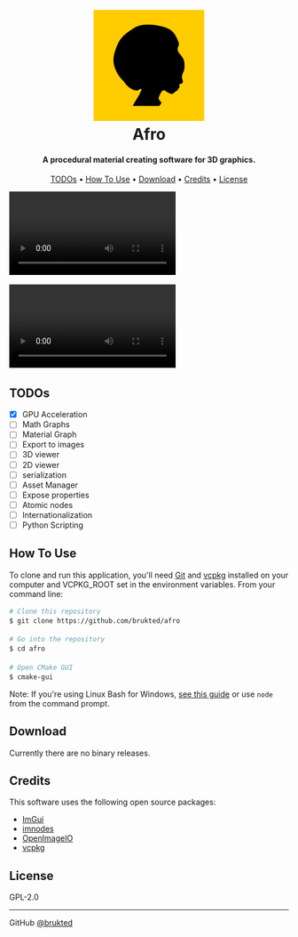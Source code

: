 <h1 align="center">
  <br>
  <img src="https://github.com/brukted/afro/blob/68a05f3d95421f5e0a76ff3aaade3f8a844fe62e/docs/icon.png?raw=true" width=200>
  <br>
  Afro
  <br>
</h1>

<h4 align="center">A procedural material creating software for 3D graphics.</h4>

<p align="center">
  <a href="#TODOs">TODOs</a> •
  <a href="#how-to-use">How To Use</a> •
  <a href="#download">Download</a> •
  <a href="#credits">Credits</a> •
  <a href="#license">License</a>
</p>

![screenshot](https://github.com/brukted/afro/blob/main/docs/screencast.mp4?raw=true)

<video >
  <source src="https://github.com/brukted/afro/blob/main/docs/screencast.mp4?raw=true" type="video/mp4">
</video>

## TODOs

- [x] GPU Acceleration
- [ ] Math Graphs
- [ ] Material Graph
- [ ] Export to images
- [ ] 3D viewer
- [ ] 2D viewer
- [ ] serialization
- [ ] Asset Manager
- [ ] Expose properties
- [ ] Atomic nodes
- [ ] Internationalization
- [ ] Python Scripting

## How To Use

To clone and run this application, you'll need [Git](https://git-scm.com) and [vcpkg](https://github.com/microsoft/vcpkg) installed on your computer and VCPKG_ROOT set in the environment variables. From your command line:

```bash
# Clone this repository
$ git clone https://github.com/brukted/afro

# Go into the repository
$ cd afro

# Open CMake GUI
$ cmake-gui
```

Note: If you're using Linux Bash for Windows, [see this guide](https://www.howtogeek.com/261575/how-to-run-graphical-linux-desktop-applications-from-windows-10s-bash-shell/) or use `node` from the command prompt.

## Download

Currently there are no binary releases.

## Credits

This software uses the following open source packages:

- [ImGui](https://github.com/ocornut/imgui)
- [imnodes](https://github.com/Nelarius/imnodes)
- [OpenImageIO](https://github.com/OpenImageIO/oiio)
- [vcpkg](https://github.com/microsoft/vcpkg)

## License

GPL-2.0

---

GitHub [@brukted](https://github.com/brukted)
